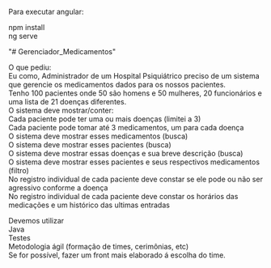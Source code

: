 Para executar angular:

npm install
<br/>
ng serve

"# Gerenciador_Medicamentos" 

O que pediu: 
<br/>
Eu como, Administrador de um Hospital Psiquiátrico preciso de um sistema que gerencie os medicamentos dados para os nossos pacientes.
<br/>
Tenho 100 pacientes onde 50 são homens e 50 mulheres, 20 funcionários e uma lista de 21 doenças diferentes.
<br/>
O sistema deve mostrar/conter:
<br/>
Cada paciente pode ter uma ou mais doenças (limitei a 3)
<br/>
Cada paciente pode tomar até 3 medicamentos, um para cada doença
<br/>
O sistema deve mostrar esses medicamentos (busca)
<br/>
O sistema deve mostrar esses pacientes (busca)
<br/>
O sistema deve mostrar essas doenças e sua breve descrição (busca)
<br/>
O sistema deve mostrar esses pacientes e seus respectivos medicamentos (filtro)
<br/>
No registro individual de cada paciente deve constar se ele pode ou não ser agressivo conforme a doença
<br/>
No registro individual de cada paciente deve constar os horários das medicações e um histórico das ultimas entradas
<br/>

Devemos utilizar
<br/>
Java
<br/>
Testes 
<br/>
Metodologia ágil (formação de times, cerimônias, etc)
<br/>
Se for possível,  fazer um front mais elaborado á escolha do time.
<br/>

